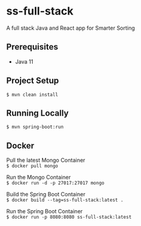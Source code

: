 # ss-full-stack

A full stack Java and React app for Smarter Sorting

## Prerequisites
- Java 11

## Project Setup

`$ mvn clean install`

## Running Locally

`$ mvn spring-boot:run`

## Docker
Pull the latest Mongo Container  
`$ docker pull mongo`  

Run the Mongo Container  
`$ docker run -d -p 27017:27017 mongo`  

Build the Spring Boot Container  
`$ docker build --tag=ss-full-stack:latest .`  

Run the Spring Boot Container  
`$ docker run -p 8080:8080 ss-full-stack:latest`